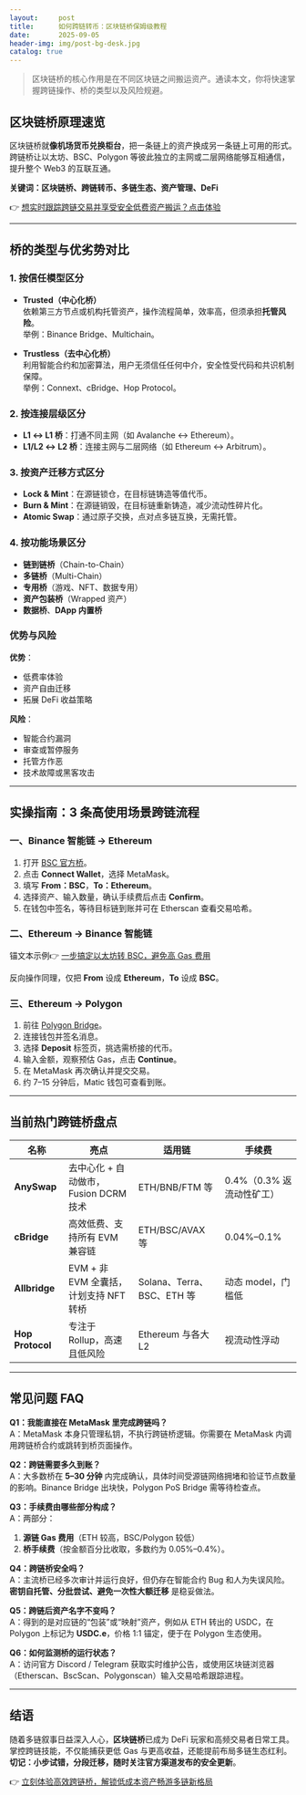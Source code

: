 ```yaml
---
layout:     post
title:      如何跨链转币：区块链桥保姆级教程
date:       2025-09-05
header-img: img/post-bg-desk.jpg
catalog: true
---
```


> 区块链桥的核心作用是在不同区块链之间搬运资产。通读本文，你将快速掌握跨链操作、桥的类型以及风险规避。

## 区块链桥原理速览

区块链桥就**像机场货币兑换柜台**，把一条链上的资产换成另一条链上可用的形式。跨链桥让以太坊、BSC、Polygon 等彼此独立的主网或二层网络能够互相通信，提升整个 Web3 的互联互通。

**关键词：区块链桥、跨链转币、多链生态、资产管理、DeFi**

👉 [想实时跟踪跨链交易并享受安全低费资产搬运？点击体验](https://okxdog.com/)

---

## 桥的类型与优劣势对比

### 1. 按信任模型区分
- **Trusted（中心化桥）**  
  依赖第三方节点或机构托管资产，操作流程简单，效率高，但须承担**托管风险**。  
  举例：Binance Bridge、Multichain。

- **Trustless（去中心化桥）**  
  利用智能合约和加密算法，用户无须信任任何中介，安全性受代码和共识机制保障。  
  举例：Connext、cBridge、Hop Protocol。

### 2. 按连接层级区分
- **L1 ↔ L1 桥**：打通不同主网（如 Avalanche ↔ Ethereum）。  
- **L1/L2 ↔ L2 桥**：连接主网与二层网络（如 Ethereum ↔ Arbitrum）。

### 3. 按资产迁移方式区分
- **Lock & Mint**：在源链锁仓，在目标链铸造等值代币。  
- **Burn & Mint**：在源链销毁，在目标链重新铸造，减少流动性碎片化。  
- **Atomic Swap**：通过原子交换，点对点多链互换，无需托管。

### 4. 按功能场景区分
- **链到链桥**（Chain-to-Chain）  
- **多链桥**（Multi-Chain）  
- **专用桥**（游戏、NFT、数据专用）  
- **资产包装桥**（Wrapped 资产）  
- **数据桥**、**DApp 内置桥**

### 优势与风险
**优势**：
- 低费率体验
- 资产自由迁移
- 拓展 DeFi 收益策略

**风险**：
- 智能合约漏洞
- 审查或暂停服务
- 托管方作恶
- 技术故障或黑客攻击

---

## 实操指南：3 条高使用场景跨链流程

### 一、Binance 智能链 → Ethereum
1. 打开 [BSC 官方桥](https://www.bnbchain.world/en/bridge)。
2. 点击 **Connect Wallet**，选择 MetaMask。
3. 填写 **From：BSC**，**To：Ethereum**。
4. 选择资产、输入数量，确认手续费后点击 **Confirm**。
5. 在钱包中签名，等待目标链到账并可在 Etherscan 查看交易哈希。

### 二、Ethereum → Binance 智能链
锚文本示例👉 [一步搞定以太坊转 BSC，避免高 Gas 费用](https://okxdog.com/)

反向操作同理，仅把 **From** 设成 **Ethereum**，**To** 设成 **BSC**。

### 三、Ethereum → Polygon
1. 前往 [Polygon Bridge](https://wallet.polygon.technology/)。
2. 连接钱包并签名消息。
3. 选择 **Deposit** 标签页，挑选需桥接的代币。
4. 输入金额，观察预估 Gas，点击 **Continue**。
5. 在 MetaMask 再次确认并提交交易。
6. 约 7–15 分钟后，Matic 钱包可查看到账。

---

## 当前热门跨链桥盘点

| 名称 | 亮点 | 适用链 | 手续费 |
|---|---|---|---|
| **AnySwap** | 去中心化 + 自动做市，Fusion DCRM 技术 | ETH/BNB/FTM 等 | 0.4%（0.3% 返流动性矿工） |
| **cBridge** | 高效低费、支持所有 EVM 兼容链 | ETH/BSC/AVAX 等 | 0.04%–0.1% |
| **Allbridge** | EVM + 非 EVM 全囊括，计划支持 NFT 转桥 | Solana、Terra、BSC、ETH 等 | 动态 model，门槛低 |
| **Hop Protocol** | 专注于 Rollup，高速且低风险 | Ethereum 与各大 L2 | 视流动性浮动 |

---

## 常见问题 FAQ

**Q1：我能直接在 MetaMask 里完成跨链吗？**  
A：MetaMask 本身只管理私钥，不执行跨链桥逻辑。你需要在 MetaMask 内调用跨链桥合约或跳转到桥页面操作。

**Q2：跨链需要多久到账？**  
A：大多数桥在 **5–30 分钟** 内完成确认，具体时间受源链网络拥堵和验证节点数量的影响。Binance Bridge 出块快，Polygon PoS Bridge 需等待检查点。

**Q3：手续费由哪些部分构成？**  
A：两部分：  
1) **源链 Gas 费用**（ETH 较高，BSC/Polygon 较低）  
2) **桥手续费**（按金额百分比收取，多数约为 0.05%–0.4%）。

**Q4：跨链桥安全吗？**  
A：主流桥已经多次审计并运行良好，但仍存在智能合约 Bug 和人为失误风险。**密钥自托管、分批尝试、避免一次性大额迁移** 是稳妥做法。

**Q5：跨链后资产名字不变吗？**  
A：得到的是对应链的“包装”或“映射”资产，例如从 ETH 转出的 USDC，在 Polygon 上标记为 **USDC.e**，价格 1:1 锚定，便于在 Polygon 生态使用。

**Q6：如何监测桥的运行状态？**  
A：访问官方 Discord / Telegram 获取实时维护公告，或使用区块链浏览器（Etherscan、BscScan、Polygonscan）输入交易哈希跟踪进程。

---

## 结语

随着多链叙事日益深入人心，**区块链桥**已成为 DeFi 玩家和高频交易者日常工具。掌控跨链技能，不仅能捕获更低 Gas 与更高收益，还能提前布局多链生态红利。**切记：小步试错，分段迁移，随时关注官方渠道发布的安全更新**。

👉 [立刻体验高效跨链桥，解锁低成本资产畅游多链新格局](https://okxdog.com/)